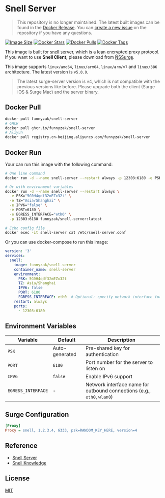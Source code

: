 # Snell Server

> This repository is no longer maintained. The latest built images can be found in the [Docker Release](https://github.com/funnyzak/docker-release?tab=readme-ov-file#snell-server). You can [create a new issue](https://github.com/funnyzak/docker-release/issues) on the repository if you have any questions.

[![Image Size](https://img.shields.io/docker/image-size/funnyzak/snell-server)](https://hub.docker.com/r/funnyzak/snell-server/)
[![Docker Stars](https://img.shields.io/docker/stars/funnyzak/snell-server.svg?style=flat-square)](https://hub.docker.com/r/funnyzak/snell-server/)
[![Docker Pulls](https://img.shields.io/docker/pulls/funnyzak/snell-server.svg?style=flat-square)](https://hub.docker.com/r/funnyzak/snell-server/)
[![Docker Tags](https://img.shields.io/docker/v/funnyzak/snell-server?sort=semver&style=flat-square)](https://hub.docker.com/r/funnyzak/snell-server/)

This image is built for [snell server](https://manual.nssurge.com/others/snell.html), which is a lean encrypted proxy protocol. If you want to use **Snell Client**, please download from [NSSurge](https://nssurge.com/).

This image supports `linux/amd64`, `linux/arm64`, `linux/arm/v7` and `linux/386` architecture. The latest version is `v5.0.0`.

> The latest surge-server version is v4, which is not compatible with the previous versions like before. Please upgrade both the client (Surge iOS & Surge Mac) and the server binary.

## Docker Pull

```bash
docker pull funnyzak/snell-server
# GHCR
docker pull ghcr.io/funnyzak/snell-server
# Aliyun
docker pull registry.cn-beijing.aliyuncs.com/funnyzak/snell-server
```

## Docker Run

Your can run this image with the following command:

```bash
# One line command
docker run -d --name snell-server --restart always -p 12303:6180 -e PSK="5G0H4qdf32mEZx32t" funnyzak/snell-server

# Or with environment variables
docker run -d --name snell-server --restart always \
  -e PSK="5G0H4qdf32mEZx32t" \
  -e TZ="Asia/Shanghai" \
  -e IPV6="false" \
  -e PORT=6180 \
  -e EGRESS_INTERFACE="eth0" \
  -p 12303:6180 funnyzak/snell-server:latest
  
# Echo config file
docker exec -it snell-server cat /etc/snell-server.conf
```

Or you can use docker-compose to run this image:

```yaml
version: '3'
services:
  snell:
    image: funnyzak/snell-server
    container_name: snell-server
    environment:
      PSK: 5G0H4qdf32mEZx32t
      TZ: Asia/Shanghai
      IPV6: false
      PORT: 6180
      EGRESS_INTERFACE: eth0  # Optional: specify network interface for outbound connections
    restart: always
    ports:
      - 12303:6180
```


## Environment Variables

| Variable | Default | Description |
|----------|---------|-------------|
| `PSK` | Auto-generated | Pre-shared key for authentication |
| `PORT` | `6180` | Port number for the server to listen on |
| `IPV6` | `false` | Enable IPv6 support |
| `EGRESS_INTERFACE` | - | Network interface name for outbound connections (e.g., `eth0`, `wlan0`) |

## Surge Configuration

```ini
[Proxy]
Proxy = snell, 1.2.3.4, 6333, psk=RANDOM_KEY_HERE, version=4
```

## Reference

- [Snell Server](https://manual.nssurge.com/others/snell.html)
- [Snell Knowledge](https://kb.nssurge.com/surge-knowledge-base/zh/release-notes/snell)

## License

[MIT](LICENSE)